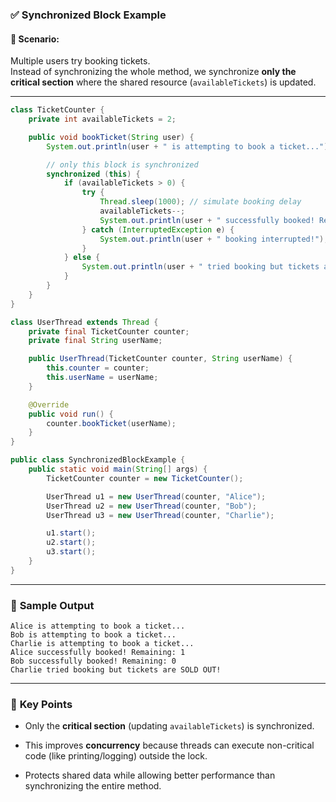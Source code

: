 ### ✅ **Synchronized Block Example**

#### 🧠 Scenario:

Multiple users try booking tickets.  
Instead of synchronizing the whole method, we synchronize **only the critical section** where the shared resource (`availableTickets`) is updated.

---

```java
class TicketCounter {
    private int availableTickets = 2;

    public void bookTicket(String user) {
        System.out.println(user + " is attempting to book a ticket...");

        // only this block is synchronized
        synchronized (this) {
            if (availableTickets > 0) {
                try {
                    Thread.sleep(1000); // simulate booking delay
                    availableTickets--;
                    System.out.println(user + " successfully booked! Remaining: " + availableTickets);
                } catch (InterruptedException e) {
                    System.out.println(user + " booking interrupted!");
                }
            } else {
                System.out.println(user + " tried booking but tickets are SOLD OUT!");
            }
        }
    }
}

class UserThread extends Thread {
    private final TicketCounter counter;
    private final String userName;

    public UserThread(TicketCounter counter, String userName) {
        this.counter = counter;
        this.userName = userName;
    }

    @Override
    public void run() {
        counter.bookTicket(userName);
    }
}

public class SynchronizedBlockExample {
    public static void main(String[] args) {
        TicketCounter counter = new TicketCounter();

        UserThread u1 = new UserThread(counter, "Alice");
        UserThread u2 = new UserThread(counter, "Bob");
        UserThread u3 = new UserThread(counter, "Charlie");

        u1.start();
        u2.start();
        u3.start();
    }
}
```

---

### 🧾 **Sample Output**

```
Alice is attempting to book a ticket...
Bob is attempting to book a ticket...
Charlie is attempting to book a ticket...
Alice successfully booked! Remaining: 1
Bob successfully booked! Remaining: 0
Charlie tried booking but tickets are SOLD OUT!
```

---

### 🧠 **Key Points**

- Only the **critical section** (updating `availableTickets`) is synchronized.
    
- This improves **concurrency** because threads can execute non-critical code (like printing/logging) outside the lock.
    
- Protects shared data while allowing better performance than synchronizing the entire method.
    